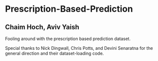# Prescription-Based-Prediction
## Chaim Hoch, Aviv Yaish
Fooling around with the prescription based prediction dataset.

Special thanks to Nick Dingwall, Chris Potts, and Devini Senaratna for the general direction and their dataset-loading code.

